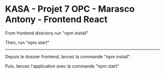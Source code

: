# KASA - Projet 7 OPC - Marasco Antony - Frontend React

From frontend directory run "npm install"

Then, run "npm start" 

-------------

Depuis le dossier frontend, lancez la commande "npm install".

Puis, lancez l'application avec la commande "npm start"


